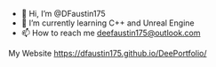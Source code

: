 - 👋 Hi, I’m @DFaustin175
- 🌱 I’m currently learning C++ and Unreal Engine
- 📫 How to reach me deefaustin175@outlook.com

My Website https://dfaustin175.github.io/DeePortfolio/

<!---
DFaustin175/DFaustin175 is a ✨ special ✨ repository because its `README.md` (this file) appears on your GitHub profile.
You can click the Preview link to take a look at your changes.
--->
